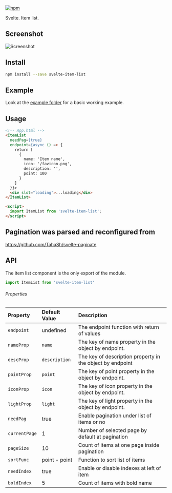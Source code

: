 [![npm][npm]][npm-url]

Svelte. Item list.

## Screenshot

![Screenshot](https://raw.githubusercontent.com/Zimtir/svelte-item-list/master/assets/example.png 'Screenshot')

## Install

```bash
npm install --save svelte-item-list
```

## Example

Look at the [example folder][example-folder-url] for a basic working example.

## Usage

```html
<!-- App.html -->
<ItemList
  needPag={true}
  endpoint={async () => {
    return [
      {
        name: 'Item name',
        icon: '/favicon.png',
        description: '',
        point: 100
      }
    ]
  }}>
  <div slot="loading">...loading</div>
</ItemList>

<script>
  import ItemList from 'svelte-item-list';
</script>
```

## Pagination was parsed and reconfigured from

https://github.com/TahaSh/svelte-paginate

## API

The item list component is the only export of the module.

```javascript
import ItemList from 'svelte-item-list'
```

###### Properties

| Property      | Default Value | Description                                               |
| :------------ | :------------ | :-------------------------------------------------------- |
| `endpoint`    | undefined     | The endpoint function with return of values               |
| `nameProp`    | `name`        | The key of name property in the object by endpoint.       |
| `descProp`    | `description` | The key of description property in the object by endpoint |
| `pointProp`   | `point`       | The key of point property in the object by endpoint.      |
| `iconProp`    | `icon`        | The key of icon property in the object by endpoint.       |
| `lightProp`   | `light`       | The key of light property in the object by endpoint.      |
| `needPag`     | true          | Enable pagination under list of items or no               |
| `currentPage` | 1             | Number of selected page by default at pagination          |
| `pageSize`    | 10            | Count of items at one page inside pagination              |
| `sortFunc`    | point - point | Function to sort list of items                            |
| `needIndex`   | true          | Enable or disable indexes at left of item                 |
| `boldIndex`   | 5             | Count of items with bold name                             |

[npm]: https://img.shields.io/npm/v/svelte-item-list.svg
[npm-url]: https://npmjs.com/package/svelte-item-list
[example-folder-url]: https://github.com/Zimtir/svelte-item-list/tree/master/example
